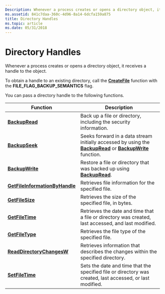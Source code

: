 ```yaml
---
Description: Whenever a process creates or opens a directory object, it receives a handle to the object.
ms.assetid: 841c7daa-360c-4d96-8a14-6dcfa159a875
title: Directory Handles
ms.topic: article
ms.date: 05/31/2018
---
```


# Directory Handles

Whenever a process creates or opens a directory object, it receives a handle to the object.

To obtain a handle to an existing directory, call the [**CreateFile**](/windows/desktop/api/FileAPI/nf-fileapi-createfilea) function with the **FILE\_FLAG\_BACKUP\_SEMANTICS** flag.

You can pass a directory handle to the following functions.



| Function                                                         | Description                                                                                                                                                      |
|------------------------------------------------------------------|------------------------------------------------------------------------------------------------------------------------------------------------------------------|
| [**BackupRead**](/windows/desktop/api/winbase/nf-winbase-backupread)                              | Back up a file or directory, including the security information.<br/>                                                                                      |
| [**BackupSeek**](/windows/desktop/api/winbase/nf-winbase-backupseek)                              | Seeks forward in a data stream initially accessed by using the [**BackupRead**](/windows/desktop/api/winbase/nf-winbase-backupread) or [**BackupWrite**](/windows/desktop/api/winbase/nf-winbase-backupwrite) function.<br/> |
| [**BackupWrite**](/windows/desktop/api/winbase/nf-winbase-backupwrite)                            | Restore a file or directory that was backed up using [**BackupRead**](/windows/desktop/api/winbase/nf-winbase-backupread).<br/>                                                             |
| [**GetFileInformationByHandle**](/windows/desktop/api/FileAPI/nf-fileapi-getfileinformationbyhandle) | Retrieves file information for the specified file.<br/>                                                                                                    |
| [**GetFileSize**](/windows/desktop/api/FileAPI/nf-fileapi-getfilesize)                               | Retrieves the size of the specified file, in bytes.<br/>                                                                                                   |
| [**GetFileTime**](/windows/desktop/api/fileapi/nf-fileapi-getfiletime)                              | Retrieves the date and time that a file or directory was created, last accessed, and last modified.<br/>                                                   |
| [**GetFileType**](/windows/desktop/api/FileAPI/nf-fileapi-getfiletype)                               | Retrieves the file type of the specified file.<br/>                                                                                                        |
| [**ReadDirectoryChangesW**](/windows/desktop/api/WinBase/nf-winbase-readdirectorychangesw)           | Retrieves information that describes the changes within the specified directory.<br/>                                                                      |
| [**SetFileTime**](/windows/desktop/api/fileapi/nf-fileapi-setfiletime)                              | Sets the date and time that the specified file or directory was created, last accessed, or last modified.<br/>                                             |



 

 

